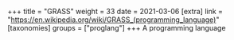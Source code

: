 +++
title = "GRASS"
weight = 33
date = 2021-03-06
[extra]
link = "https://en.wikipedia.org/wiki/GRASS_(programming_language)"
[taxonomies]
groups = ["proglang"]
+++
A programming language

